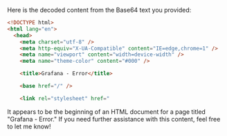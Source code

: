 Here is the decoded content from the Base64 text you provided:

```html
<!DOCTYPE html>
<html lang="en">
  <head>
    <meta charset="utf-8" />
    <meta http-equiv="X-UA-Compatible" content="IE=edge,chrome=1" />
    <meta name="viewport" content="width=device-width" />
    <meta name="theme-color" content="#000" />

    <title>Grafana - Error</title>

    <base href="/" />

    <link rel="stylesheet" href="
```

It appears to be the beginning of an HTML document for a page titled "Grafana - Error." If you need further assistance with this content, feel free to let me know!